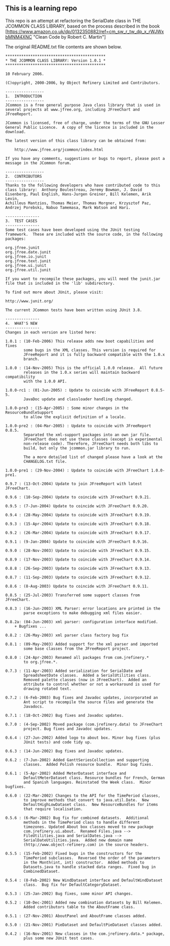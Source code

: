 ## This is a learning repo 

This repo is an attempt at refactoring the SerialDate class in THE JCOMMON CLASS LIBRARY, based on the process described in the book  [https://www.amazon.co.uk/dp/0132350882/ref=cm_sw_r_tw_dp_x_rWJWxbMNM4XNC "Clean Code by Robert C. Martin"]

The original README.txt file contents are shown below.

	********************************************
	* THE JCOMMON CLASS LIBRARY: Version 1.0.1 *
	********************************************

	10 February 2006.

	(C)opyright, 2000-2006, by Object Refinery Limited and Contributors.

	-----------------
	1.  INTRODUCTION
	-----------------
	JCommon is a free general purpose Java class library that is used in
	several projects at www.jfree.org, including JFreeChart and
	JFreeReport.  

	JCommon is licensed, free of charge, under the terms of the GNU Lesser
	General Public Licence.  A copy of the licence is included in the download.

	The latest version of this class library can be obtained from:

		http://www.jfree.org/jcommon/index.html

	If you have any comments, suggestions or bugs to report, please post a
	message in the JCommon forum.

	-----------------
	2.  CONTRIBUTORS
	-----------------
	Thanks to the following developers who have contributed code to this
	class library:  Anthony Boulestreau, Jeremy Bowman, J. David
	Eisenberg, Paul English, Hans-Jurgen Greiner, Bill Kelemen, Arik Levin, 
	Achilleus Mantzios, Thomas Meier, Thomas Morgner, Krzysztof Paz, 
	Andrzej Porebski, Nabuo Tamemasa, Mark Watson and Hari.

	---------------
	3.  TEST CASES
	---------------
	Some test cases have been developed using the JUnit testing
	framework.  These are included with the source code, in the following
	packages:

	org.jfree.junit
	org.jfree.date.junit
	org.jfree.io.junit
	org.jfree.text.junit
	org.jfree.ui.junit
	org.jfree.util.junit

	If you want to recompile these packages, you will need the junit.jar
	file that is included in the 'lib' subdirectory.

	To find out more about JUnit, please visit:

	http://www.junit.org/

	The current JCommon tests have been written using JUnit 3.8.

	---------------
	4.  WHAT'S NEW
	---------------
	Changes in each version are listed here:

	1.0.1 : (10-Feb-2006) This release adds new boot capabilities and fixes
			some bugs in the XML classes. This version is required for 
			JFreeReport and it is fully backward compatible with the 1.0.x
			branch.

	1.0.0 : (14-Nov-2005) This is the official 1.0.0 release.  All future 
			releases in the 1.0.x series will maintain backward compatibility
			with the 1.0.0 API.

	1.0.0-rc1 : (01-Jun-2005) : Update to coincide with JFreeReport 0.8.5-5.
			JavaDoc update and classloader handling changed.
			
	1.0.0-pre3 : (15-Apr-2005) : Some minor changes in the ResourceBundleSupport
			to allow the explicit definition of a locale.

	1.0.0-pre2 : (04-Mar-2005) : Update to coincide with JFreeReport 0.8.5.
			Separated the xml-support packages into an own jar file.
			JFreeChart does not use these classes (except in experimental
			non-release code). Therefore, JFreeChart needs both libs to
			build, but only the jcommon.jar library to run.

			The a more detailed list of changed please have a look at the
			CHANGELOG.txt file.

	1.0.0-pre1 : (29-Nov-2004) : Update to coincide with JFreeChart 1.0.0-pre1.

	0.9.7 : (13-Oct-2004) Update to join JFreeReport with latest JFreeChart.

	0.9.6 : (10-Sep-2004) Update to coincide with JFreeChart 0.9.21.

	0.9.5 : (7-Jun-2004) Update to coincide with JFreeChart 0.9.20.

	0.9.4 : (28-May-2004) Update to coincide with JFreeChart 0.9.19.

	0.9.3 : (15-Apr-2004) Update to coincide with JFreeChart 0.9.18.

	0.9.2 : (26-Mar-2004) Update to coincide with JFreeChart 0.9.17.

	0.9.1 : (9-Jan-2004) Update to coincide with JFreeChart 0.9.16.

	0.9.0 : (28-Nov-2003) Update to coincide with JFreeChart 0.9.15.

	0.8.9 : (17-Nov-2003) Update to coincide with JFreeChart 0.9.14.

	0.8.8 : (26-Sep-2003) Update to coincide with JFreeChart 0.9.13.

	0.8.7 : (11-Sep-2003) Update to coincide with JFreeChart 0.9.12.

	0.8.6 : (8-Aug-2003) Update to coincide with JFreeChart 0.9.11.

	0.8.5 : (25-Jul-2003) Transferred some support classes from JFreeChart.

	0.8.3 : (16-Jun-2003) XML Parser: error locations are printed in the
			parse exceptions to make debugging xml files easier.

	0.8.2a: (04-Jun-2003) xml parser: configuration interface modified.
		+ Bugfixes ...
		
	0.8.2 : (26-May-2003) xml parser class factory bug fix

	0.8.1 : (09-May-2003) Added support for the xml parser and imported
			some base classes from the JFreeReport project.
			
	0.8.0 : (24-Apr-2003) Renamed all packages from com.jrefinery.* 
			to org.jfree.*.

	0.7.3 : (11-Apr-2003) Added serialization for SerialDate and
			SpreadsheetDate classes.  Added a SerialUtilities class.
			Removed palette classes (now in JFreeChart).  Added an
			attribute to control whether or not a workaround is used for
			drawing rotated text.

	0.7.2 : (6-Feb-2003) Bug fixes and Javadoc updates, incorporated an
			Ant script to recompile the source files and generate the
			Javadocs.

	0.7.1 : (18-Oct-2002) Bug fixes and Javadoc updates.

	0.7.0 : (4-Sep-2002) Moved package (com.jrefinery.data) to JFreeChart
			project. Bug fixes and Javadoc updates.

	0.6.4 : (27-Jun-2002) Added logo to about box. Minor bug fixes (plus
			JUnit tests) and code tidy up.

	0.6.3 : (14-Jun-2002) Bug fixes and Javadoc updates.

	0.6.2 : (7-Jun-2002) Added GanttSeriesCollection and supporting
			classes.  Added Polish resource bundle.  Minor bug fixes.

	0.6.1 : (5-Apr-2002) Added MeterDataset interface and
			DefaultMeterDataset class. Resource bundles for French, German
			and Spanish languages. Reinstated the Week class.  Minor bugfixes.

	0.6.0 : (22-Mar-2002) Changes to the API for the TimePeriod classes,
			to improve methods that convert to java.util.Date.  New
			DefaultHighLowDataset class.  New ResourceBundles for items
			that require localisation.
	 
	0.5.6 : (6-Mar-2002) Bug fix for combined datasets.  Additional
			methods in the TimePeriod class to handle different
			timezones. Updated About box classes moved to new package
			com.jrefinery.ui.about.  Renamed Files.java -->
			FileUtilities.java and SerialDates.java -->
			SerialDateUtilities.java.  Added new domain name
			(http://www.object-refinery.com) in the source headers.

	0.5.5 : (15-Feb-2002) Fixed bugs in the constructors for the
			TimePeriod subclasses.  Reversed the order of the parameters
			in the Month(int, int) constructor.  Added methods to
			Datasets.java to handle stacked data ranges.  Fixed bug in
			CombinedDataset.
	  
	0.5.4 : (8-Feb-2002) New WindDataset interface and DefaultWindDataset
			class.  Bug fix for DefaultCategoryDataset. 

	0.5.3 : (25-Jan-2002) Bug fixes, some minor API changes.

	0.5.2 : (10-Dec-2001) Added new combination datasets by Bill Kelemen.
			Added contributors table to the AboutFrame class.

	0.5.1 : (27-Nov-2001) AboutPanel and AboutFrame classes added.

	0.5.0 : (21-Nov-2001) PieDataset and DefaultPieDataset classes added.

	0.4.2 : (16-Nov-2001) New classes in the com.jrefinery.data.* package,
			plus some new JUnit test cases.
